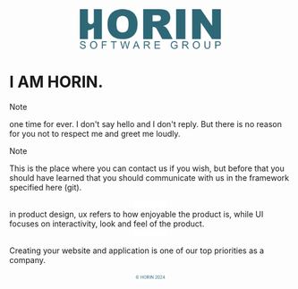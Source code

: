 <div align="center">
<img src="profile/img/horin.png" width="50%" style="text-align-all:center; ">
</div>

# I AM HORIN.

> [!NOTE]
> one time for ever. I don't say hello and I don't reply. But there is no reason for you not to respect me and greet me
> loudly.

> [!NOTE]
> This is the place where you can contact us if you wish, but before that you should have learned that you should
> communicate with us in the framework specified here (git).


<div align="center">
<img src="profile/img/Design.png" width="12%" style="text-align-all:center; ">
</div>
in product design, ux refers to how enjoyable the product is, while UI focuses on interactivity, look and feel of the product.

<div align="center">
<img src="profile/img/Develop.png" width="12%" style="text-align-all:center; ">
</div>

Creating your website and application is one of our top priorities as a company.

<div align="center">
<img src="profile/img/HORIN2024.png" width="12%" style="text-align-all:center; ">
</div>